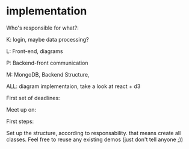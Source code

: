 # implementation

Who's responsible for what?:

K: login, maybe data processing?

L: Front-end, diagrams

P: Backend-front communication

M: MongoDB, Backend Structure,

ALL: diagram implementaion, take a look at react + d3

First set of deadlines:

Meet up on: 


First steps:

Set up the structure, according to responsability. that means create all classes.  Feel free to reuse any existing demos (just don't tell anyone ;))
